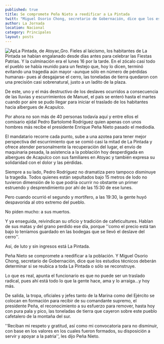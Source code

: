 ```yaml
---
published: true
title: Se compromete Peña Nieto a reedificar a La Pintada
twitt: "Miguel Osorio Chong, secretario de Gobernación, dice que los estudios técnicos deberán determinar si se reubica a toda La Pintada o sólo se reconstruye"
author: La Jornada
location: Nacional
category: Principales
layout: posts
---
```


![Ap](http://i.imgur.com/U5i07xdm.jpg)La Pintada, de Atoyac,Gro. Fieles al laicismo, los habitantes de La Pintada se habían engalanado desde días antes para celebrar las Fiestas Patrias. Y la culminación era el lunes 16 por la tarde. En el zócalo casi todo el pueblo se había reunido para un festejo que, hoy lo dicen, terminó evitando una tragedia aún mayor -aunque sólo en número de pérdidas humanas- pues al desgajarse el cerro, las toneladas de tierra quedaron con una precisión casi sobrenatural, justo a un ladito de la plaza.

De este, uno y el más destructivo de los deslaves ocurridos a consecuencia de las lluvias y escurrimientos de Manuel, el país se enteró hasta el martes cuando por aire se pudo llegar para iniciar el traslado de los habitantes hacia albergues de Acapulco.

Por ahora no son más de 40 personas todavía aquí y entre ellos el comisario ejidal Pedro Bartolomé Rodríguez quien apenas con unos hombres más recibe el presidente Enrique Peña Nieto pasado el mediodía.

El mandatario recorre cada punto, sube a una azotea para tener mejor perspectiva del escurrimiento que se comió casi la mitad de La Pintada y ofrece atender personalmente la recuperación del lugar, el envío de maquinaria pesada, la asistencia a la población hoy desperdigada en albergues de Acapulco con sus familiares en Atoyac y también expresa su solidaridad con el dolor y las pérdidas.

Siempre a su lado, Pedro Rodríguez no dramatiza pero tampoco disminuye la tragedia. Todos quienes están sepultados bajo 15 metros de lodo no tuvieron dimensión de lo que podría ocurrir no obstante un primer estruendo y desprendimiento por ahí de las 15:30 de ese lunes.

Pero cuando ocurrió el segundo y mortífero, a las 19:30, la gente huyó despavorida al otro extremo del pueblo.

No piden mucho: a sus muertos.

Y ya enseguida, reivindican su oficio y tradición de cafeticultures. Hablan de sus matas y del grano perdido ese día, porque ''como el precio está tan bajo lo teníamos guardado en las bodegas que se llevó el deslave del cerro''.

Así, de luto y sin ingresos está La Pintada.

Peña Nieto se compromete a reedificar a la población. Y Miguel Osorio Chong, secretario de Gobernación, dice que los estudios técnicos deberán determinar si se reubica a toda La Pintada o sólo se reconstruye.

Lo que es real, apunta el funcionario es que no puede ser un traslado radical, pues ahí está todo lo que la gente hace, ama y lo arraiga...y hoy más.

De salida, la tropa, oficiales y jefes tanto de la Marina como del Ejército se colocan en formación para recibir de su comandante supremo, el presidente Peña, el reconocimiento a su esfuerzo para remover, hasta hoy con pura pala y pico, las toneladas de tierra que cayeron sobre este pueblo cafetalero de la montaña del sur.

''Reciban mi respeto y gratitud, así como mi convocatoria para no disminuir, con base en los valores en los cuales fueron formados, su disposición a servir y apoyar a la patria'', les dijo Peña Nieto.
